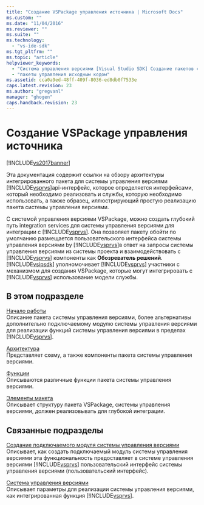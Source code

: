 ```yaml
---
title: "Создание VSPackage управления источника | Microsoft Docs"
ms.custom: ""
ms.date: "11/04/2016"
ms.reviewer: ""
ms.suite: ""
ms.technology: 
  - "vs-ide-sdk"
ms.tgt_pltfrm: ""
ms.topic: "article"
helpviewer_keywords: 
  - "Система управления версиями [Visual Studio SDK] Создание пакетов систем управления версиями"
  - "пакеты управления исходным кодом"
ms.assetid: cca0a9ed-48ff-409f-8036-ed8db0f7533e
caps.latest.revision: 23
ms.author: "gregvanl"
manager: "ghogen"
caps.handback.revision: 23
---
```

# Создание VSPackage управления источника
[!INCLUDE[vs2017banner](../../code-quality/includes/vs2017banner.md)]

Эта документация содержит ссылки на обзору архитектуры интегрированного пакета для системы управления версиями [!INCLUDE[vsprvs](../../code-quality/includes/vsprvs_md.md)]api\-интерфейс, которое определяется интерфейсами, который необходимо реализовать и службы, которую необходимо использовать, а также образец, иллюстрирующий простую реализацию пакета системы управления версиями.  
  
 С системой управления версиями VSPackage, можно создать глубокий путь integration services для системы управления версиями для интеграции с [!INCLUDE[vsprvs](../../code-quality/includes/vsprvs_md.md)].  Она позволяет пакету обойти по умолчанию размещается пользовательского интерфейса системы управления версиями by [!INCLUDE[vsprvs](../../code-quality/includes/vsprvs_md.md)]в ответ на запросы системы управления версиями из системы проекта и взаимодействовать с  [!INCLUDE[vsprvs](../../code-quality/includes/vsprvs_md.md)] компоненты как  **Обозреватель решений**.  [!INCLUDE[vsipsdk](../../extensibility/includes/vsipsdk_md.md)] уполномочивает  [!INCLUDE[vsprvs](../../code-quality/includes/vsprvs_md.md)] участники с механизмом для создания VSPackage, которые могут интегрировать с  [!INCLUDE[vsprvs](../../code-quality/includes/vsprvs_md.md)] использование модели службы.  
  
## В этом подразделе  
 [Начало работы](../../extensibility/internals/getting-started-with-source-control-vspackages.md)  
 Описание пакета системы управления версиями, более альтернативы дополнительно подключаемому модулю системы управления версиями для реализации функций системы управления версиями в пределах [!INCLUDE[vsprvs](../../code-quality/includes/vsprvs_md.md)].  
  
 [Архитектура](../../extensibility/internals/source-control-vspackage-architecture.md)  
 Представляет схему, а также компоненты пакета системы управления версиями.  
  
 [Функции](../../extensibility/internals/source-control-vspackage-features.md)  
 Описываются различные функции пакета системы управления версиями.  
  
 [Элементы макета](../../extensibility/internals/source-control-vspackage-design-elements.md)  
 Описывает структуру пакета VSPackage, системы управления версиями, должен реализовывать для глубокой интеграции.  
  
## Связанные подразделы  
 [Создание подключаемого модуля системы управления версиями](../../extensibility/internals/creating-a-source-control-plug-in.md)  
 Описывает, как создать подключаемый модуль системы управления версиями эта функциональность предоставляет в системе управления версиями [!INCLUDE[vsprvs](../../code-quality/includes/vsprvs_md.md)] пользовательский интерфейс системы управления версиями \(пользовательский интерфейс\).  
  
 [Система управления версиями](../../extensibility/internals/source-control.md)  
 Описывает параметры для реализации системы управления версиями, как интегрированная функция [!INCLUDE[vsprvs](../../code-quality/includes/vsprvs_md.md)].